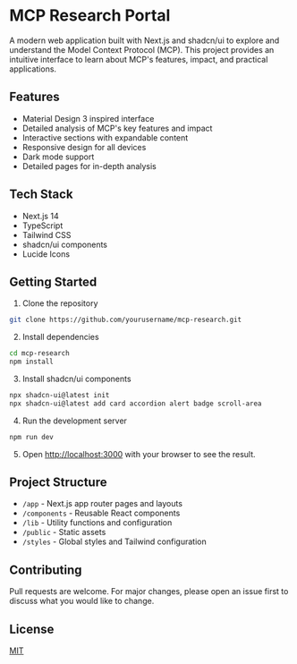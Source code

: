 # MCP Research Portal

A modern web application built with Next.js and shadcn/ui to explore and understand the Model Context Protocol (MCP). This project provides an intuitive interface to learn about MCP's features, impact, and practical applications.

## Features

- Material Design 3 inspired interface
- Detailed analysis of MCP's key features and impact
- Interactive sections with expandable content
- Responsive design for all devices
- Dark mode support
- Detailed pages for in-depth analysis

## Tech Stack

- Next.js 14
- TypeScript
- Tailwind CSS
- shadcn/ui components
- Lucide Icons

## Getting Started

1. Clone the repository
```bash
git clone https://github.com/yourusername/mcp-research.git
```

2. Install dependencies
```bash
cd mcp-research
npm install
```

3. Install shadcn/ui components
```bash
npx shadcn-ui@latest init
npx shadcn-ui@latest add card accordion alert badge scroll-area
```

4. Run the development server
```bash
npm run dev
```

5. Open [http://localhost:3000](http://localhost:3000) with your browser to see the result.

## Project Structure

- `/app` - Next.js app router pages and layouts
- `/components` - Reusable React components
- `/lib` - Utility functions and configuration
- `/public` - Static assets
- `/styles` - Global styles and Tailwind configuration

## Contributing

Pull requests are welcome. For major changes, please open an issue first to discuss what you would like to change.

## License

[MIT](https://choosealicense.com/licenses/mit/)